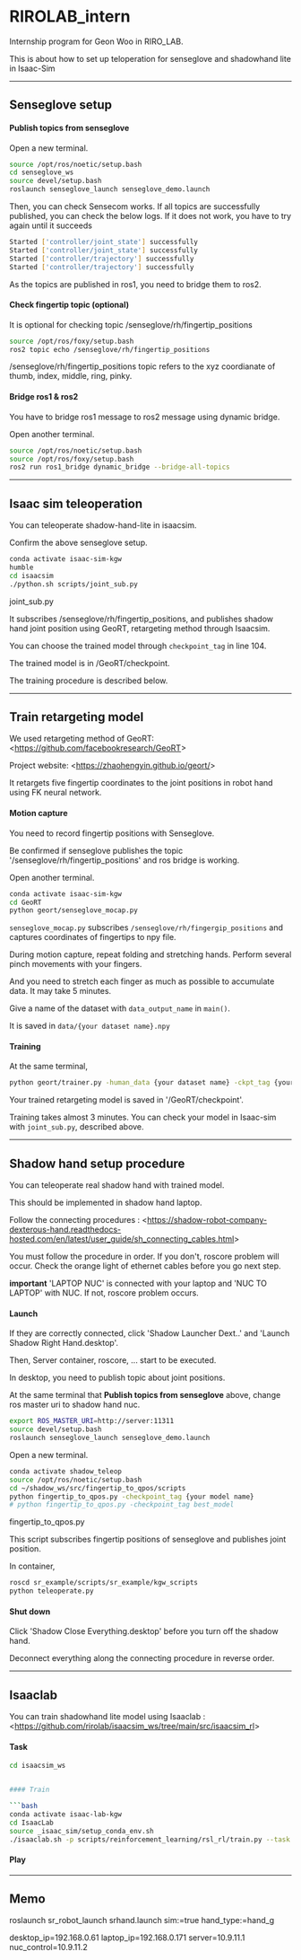 # RIROLAB_intern
Internship program for Geon Woo in RIRO_LAB.

This is about how to set up teloperation for senseglove and shadowhand lite in Isaac-Sim

---------------------------------------
## Senseglove setup

#### Publish topics from senseglove
Open a new terminal.

```bash
source /opt/ros/noetic/setup.bash
cd senseglove_ws
source devel/setup.bash
roslaunch senseglove_launch senseglove_demo.launch
```

Then, you can check Sensecom works. If all topics are successfully published, you can check the below logs. If it does not work, you have to try again until it succeeds
```bash
Started ['controller/joint_state'] successfully
Started ['controller/joint_state'] successfully
Started ['controller/trajectory'] successfully
Started ['controller/trajectory'] successfully
```
As the topics are published in ros1, you need to bridge them to ros2.

#### Check fingertip topic (optional)
It is optional for checking topic /senseglove/rh/fingertip_positions

```bash
source /opt/ros/foxy/setup.bash
ros2 topic echo /senseglove/rh/fingertip_positions
```

/senseglove/rh/fingertip_positions topic refers to the xyz coordianate of thumb, index, middle, ring, pinky.

#### Bridge ros1 & ros2
You have to bridge ros1 message to ros2 message using dynamic bridge.

Open another terminal.

```bash
source /opt/ros/noetic/setup.bash
source /opt/ros/foxy/setup.bash
ros2 run ros1_bridge dynamic_bridge --bridge-all-topics
```

--------------------------------
## Isaac sim teleoperation
You can teleoperate shadow-hand-lite in isaacsim.

Confirm the above senseglove setup.

```bash
conda activate isaac-sim-kgw
humble
cd isaacsim
./python.sh scripts/joint_sub.py
```

joint_sub.py

It subscribes /senseglove/rh/fingertip_positions, and publishes shadow hand joint position using GeoRT, retargeting method through Isaacsim.

You can choose the trained model through ```checkpoint_tag``` in line 104. 

The trained model is in /GeoRT/checkpoint.

The training procedure is described below.

------------------------------
## Train retargeting model
We used retargeting method of GeoRT: <<https://github.com/facebookresearch/GeoRT>>

Project website: <<https://zhaohengyin.github.io/geort/>>

It retargets five fingertip coordinates to the joint positions in robot hand using FK neural network.

#### Motion capture
You need to record fingertip positions with Senseglove.

Be confirmed if senseglove publishes the topic '/senseglove/rh/fingertip_positions' and ros bridge is working.

Open another terminal.

```bash
conda activate isaac-sim-kgw
cd GeoRT
python geort/senseglove_mocap.py
```
```senseglove_mocap.py``` subscribes ```/senseglove/rh/fingergip_positions``` and captures coordinates of fingertips to npy file. 

During motion capture, repeat folding and stretching hands. Perform several pinch movements with your fingers.  

And you need to stretch each finger as much as possible to accumulate data.
It may take 5 minutes. 

Give a name of the dataset with  ```data_output_name``` in ```main()```.

It is saved in ```data/{your dataset name}.npy```

#### Training
At the same terminal,

```bash
python geort/trainer.py -human_data {your dataset name} -ckpt_tag {your model name}
```

Your trained retargeting model is saved in '/GeoRT/checkpoint'.

Training takes almost 3 minutes. You can check your model in Isaac-sim with ```joint_sub.py```, described above.

----------------------------------------
## Shadow hand setup procedure
You can teleoperate real shadow hand with trained model. 

This should be implemented in shadow hand laptop. 

Follow the connecting procedures : <<https://shadow-robot-company-dexterous-hand.readthedocs-hosted.com/en/latest/user_guide/sh_connecting_cables.html>>

You must follow the procedure in order. If you don't, roscore problem will occur. Check the orange light of ethernet cables before you go next step.

**important** 'LAPTOP NUC' is connected with your laptop and 'NUC TO LAPTOP' with NUC. If not, roscore problem occurs.

#### Launch 
If they are correctly connected, click 'Shadow Launcher Dext..' and 'Launch Shadow Right Hand.desktop'.

Then, Server container, roscore, ... start to be executed.

In desktop, you need to publish topic about joint positions.

At the same terminal that **Publish topics from senseglove** above, change ros master uri to shadow hand nuc. 

```bash
export ROS_MASTER_URI=http://server:11311
source devel/setup.bash
roslaunch senseglove_launch senseglove_demo.launch
```
Open a new terminal.

```bash
conda activate shadow_teleop
source /opt/ros/noetic/setup.bash
cd ~/shadow_ws/src/fingertip_to_qpos/scripts
python fingertip_to_qpos.py -checkpoint_tag {your model name}
# python fingertip_to_qpos.py -checkpoint_tag best_model
```

fingertip_to_qpos.py

This script subscribes fingertip positions of senseglove and publishes joint position. 

In container, 
```bash
roscd sr_example/scripts/sr_example/kgw_scripts
python teleoperate.py
```
#### Shut down
Click 'Shadow Close Everything.desktop' before you turn off the shadow hand.

Deconnect everything along the connecting procedure in reverse order. 

----------------------------
## Isaaclab
You can train shadowhand lite model using Isaaclab : <<https://github.com/rirolab/isaacsim_ws/tree/main/src/isaacsim_rl>>

#### Task
```bash
cd isaacsim_ws


#### Train

```bash
conda activate isaac-lab-kgw
cd IsaacLab
source _isaac_sim/setup_conda_env.sh
./isaaclab.sh -p scripts/reinforcement_learning/rsl_rl/train.py --task Riro-Repose-Cube-Shadow-Lite-Direct-v0 --num_envs 128 --headless
```

#### Play



----------------
## Memo
roslaunch sr_robot_launch srhand.launch sim:=true hand_type:=hand_g

desktop_ip=192.168.0.61 
laptop_ip=192.168.0.171
server=10.9.11.1
nuc_control=10.9.11.2

